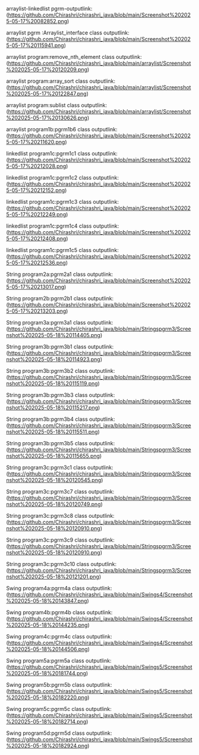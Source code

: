 arraylist-linkedlist pgrm-outputlink:(https://github.com/Chirashri/chirashri_java/blob/main/Screenshot%202025-05-17%20082852.png)

arraylist pgrm :Arraylist_interface class outputlink:(https://github.com/Chirashri/chirashri_java/blob/main/Screenshot%202025-05-17%20115941.png)

arraylist program:remove_nth_element class outputlink:(https://github.com/Chirashri/chirashri_java/blob/main/arraylist/Screenshot%202025-05-17%20120209.png)

arraylist program:array_sort class outputlink:(https://github.com/Chirashri/chirashri_java/blob/main/arraylist/Screenshot%202025-05-17%20122847.png)

arraylist program:sublist class outputlink:(https://github.com/Chirashri/chirashri_java/blob/main/arraylist/Screenshot%202025-05-17%20130626.png)

arraylist program1b:pgrm1b6 class outputlink:(https://github.com/Chirashri/chirashri_java/blob/main/Screenshot%202025-05-17%20211620.png)

linkedlist program1c:pgrm1c1 class outputlink:(https://github.com/Chirashri/chirashri_java/blob/main/Screenshot%202025-05-17%20212028.png)

linkedlist program1c:pgrm1c2 class outputlink:(https://github.com/Chirashri/chirashri_java/blob/main/Screenshot%202025-05-17%20212152.png)

linkedlist program1c:pgrm1c3 class outputlink:(https://github.com/Chirashri/chirashri_java/blob/main/Screenshot%202025-05-17%20212249.png)

linkedlist program1c:pgrm1c4 class outputlink:(https://github.com/Chirashri/chirashri_java/blob/main/Screenshot%202025-05-17%20212408.png)

linkedlist program1c:pgrm1c5 class outputlink:(https://github.com/Chirashri/chirashri_java/blob/main/Screenshot%202025-05-17%20212536.png)

String program2a:pgrm2a1 class outputlink:(https://github.com/Chirashri/chirashri_java/blob/main/Screenshot%202025-05-17%20213017.png)

String program2b:pgrm2b1 class outputlink:(https://github.com/Chirashri/chirashri_java/blob/main/Screenshot%202025-05-17%20213203.png)

String program3a:pgrm3a1 class outputlink:(https://github.com/Chirashri/chirashri_java/blob/main/Stringspgrm3/Screenshot%202025-05-18%20114405.png)

String program3b:pgrm3b1 class outputlink:(https://github.com/Chirashri/chirashri_java/blob/main/Stringspgrm3/Screenshot%202025-05-18%20114923.png)

String program3b:pgrm3b2 class outputlink:(https://github.com/Chirashri/chirashri_java/blob/main/Stringspgrm3/Screenshot%202025-05-18%20115119.png)

String program3b:pgrm3b3 class outputlink:(https://github.com/Chirashri/chirashri_java/blob/main/Stringspgrm3/Screenshot%202025-05-18%20115217.png)

String program3b:pgrm3b4 class outputlink:(https://github.com/Chirashri/chirashri_java/blob/main/Stringspgrm3/Screenshot%202025-05-18%20115511.png)

String program3b:pgrm3b5 class outputlink:(https://github.com/Chirashri/chirashri_java/blob/main/Stringspgrm3/Screenshot%202025-05-18%20115655.png)

String program3c:pgrm3c1 class outputlink:(https://github.com/Chirashri/chirashri_java/blob/main/Stringspgrm3/Screenshot%202025-05-18%20120545.png)

String program3c:pgrm3c7 class outputlink:(https://github.com/Chirashri/chirashri_java/blob/main/Stringspgrm3/Screenshot%202025-05-18%20120749.png)

String program3c:pgrm3c8 class outputlink:(https://github.com/Chirashri/chirashri_java/blob/main/Stringspgrm3/Screenshot%202025-05-18%20120910.png)

String program3c:pgrm3c9 class outputlink:(https://github.com/Chirashri/chirashri_java/blob/main/Stringspgrm3/Screenshot%202025-05-18%20120910.png)

String program3c:pgrm3c10 class outputlink:(https://github.com/Chirashri/chirashri_java/blob/main/Stringspgrm3/Screenshot%202025-05-18%20121201.png)

Swing program4a:pgrm4a class outputlink:(https://github.com/Chirashri/chirashri_java/blob/main/Swings4/Screenshot%202025-05-18%20143847.png)

Swing program4b:pgrm4b class outputlink:(https://github.com/Chirashri/chirashri_java/blob/main/Swings4/Screenshot%202025-05-18%20144235.png)

Swing program4c:pgrm4c class outputlink:(https://github.com/Chirashri/chirashri_java/blob/main/Swings4/Screenshot%202025-05-18%20144506.png)

Swing program5a:pgrm5a class outputlink:(https://github.com/Chirashri/chirashri_java/blob/main/Swings5/Screenshot%202025-05-18%20181744.png)

Swing program5b:pgrm5b class outputlink:(https://github.com/Chirashri/chirashri_java/blob/main/Swings5/Screenshot%202025-05-18%20182220.png)

Swing program5c:pgrm5c class outputlink:(https://github.com/Chirashri/chirashri_java/blob/main/Swings5/Screenshot%202025-05-18%20182714.png)

Swing program5d:pgrm5d class outputlink:(https://github.com/Chirashri/chirashri_java/blob/main/Swings5/Screenshot%202025-05-18%20182924.png)


